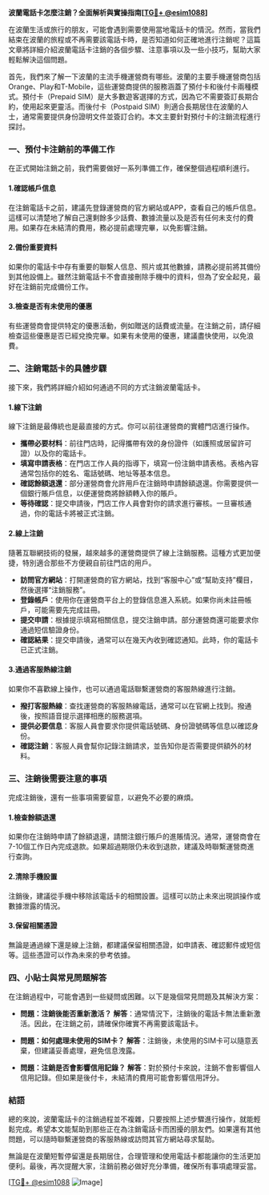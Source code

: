 **波蘭電話卡怎麼注銷？全面解析與實操指南[[TG💪+ @esim1088](https://t.me/s/esim1088)]**

在波蘭生活或旅行的朋友，可能會遇到需要使用當地電話卡的情況。然而，當我們結束在波蘭的旅程或不再需要該電話卡時，是否知道如何正確地進行注銷呢？這篇文章將詳細介紹波蘭電話卡注銷的各個步驟、注意事項以及一些小技巧，幫助大家輕鬆解決這個問題。

首先，我們來了解一下波蘭的主流手機運營商有哪些。波蘭的主要手機運營商包括Orange、Play和T-Mobile，這些運營商提供的服務涵蓋了預付卡和後付卡兩種模式。預付卡（Prepaid SIM）是大多數遊客選擇的方式，因為它不需要簽訂長期合約，使用起來更靈活。而後付卡（Postpaid SIM）則適合長期居住在波蘭的人士，通常需要提供身份證明文件並簽訂合約。本文主要針對預付卡的注銷流程進行探討。

### **一、預付卡注銷前的準備工作**

在正式開始注銷之前，我們需要做好一系列準備工作，確保整個過程順利進行。

#### **1.確認帳戶信息**
在注銷電話卡之前，建議先登錄運營商的官方網站或APP，查看自己的帳戶信息。這樣可以清楚地了解自己還剩餘多少話費、數據流量以及是否有任何未支付的費用。如果存在未結清的費用，務必提前處理完畢，以免影響注銷。

#### **2.備份重要資料**
如果你的電話卡中存有重要的聯繫人信息、照片或其他數據，請務必提前將其備份到其他設備上。雖然注銷電話卡不會直接刪除手機中的資料，但為了安全起見，最好在注銷前完成備份工作。

#### **3.檢查是否有未使用的優惠**
有些運營商會提供特定的優惠活動，例如贈送的話費或流量。在注銷之前，請仔細檢查這些優惠是否已經兌換完畢。如果有未使用的優惠，建議盡快使用，以免浪費。

### **二、注銷電話卡的具體步驟**

接下來，我們將詳細介紹如何通過不同的方式注銷波蘭電話卡。

#### **1.線下注銷**
線下注銷是最傳統也是最直接的方式。你可以前往運營商的實體門店進行操作。

- **攜帶必要材料**：前往門店時，記得攜帶有效的身份證件（如護照或居留許可證）以及你的電話卡。
- **填寫申請表格**：在門店工作人員的指導下，填寫一份注銷申請表格。表格內容通常包括你的姓名、電話號碼、地址等基本信息。
- **確認餘額退還**：部分運營商會允許用戶在注銷時申請餘額退還。你需要提供一個銀行賬戶信息，以便運營商將餘額轉入你的賬戶。
- **等待確認**：提交申請後，門店工作人員會對你的請求進行審核。一旦審核通過，你的電話卡將被正式注銷。

#### **2.線上注銷**
隨著互聯網技術的發展，越來越多的運營商提供了線上注銷服務。這種方式更加便捷，特別適合那些不方便親自前往門店的用戶。

- **訪問官方網站**：打開運營商的官方網站，找到“客服中心”或“幫助支持”欄目，然後選擇“注銷服務”。
- **登錄帳戶**：使用你在運營商平台上的登錄信息進入系統。如果你尚未註冊帳戶，可能需要先完成註冊。
- **提交申請**：根據提示填寫相關信息，提交注銷申請。部分運營商還可能要求你通過短信驗證身份。
- **確認結果**：提交申請後，通常可以在幾天內收到確認通知。此時，你的電話卡已正式注銷。

#### **3.通過客服熱線注銷**
如果你不喜歡線上操作，也可以通過電話聯繫運營商的客服熱線進行注銷。

- **撥打客服熱線**：查找運營商的客服熱線電話，通常可以在官網上找到。撥通後，按照語音提示選擇相應的服務選項。
- **提供必要信息**：客服人員會要求你提供電話號碼、身份證號碼等信息以確認身份。
- **確認注銷**：客服人員會幫你記錄注銷請求，並告知你是否需要提供額外的材料。

### **三、注銷後需要注意的事項**

完成注銷後，還有一些事項需要留意，以避免不必要的麻煩。

#### **1.檢查餘額退還**
如果你在注銷時申請了餘額退還，請關注銀行賬戶的進賬情況。通常，運營商會在7-10個工作日內完成退款。如果超過期限仍未收到退款，建議及時聯繫運營商進行查詢。

#### **2.清除手機設置**
注銷後，建議從手機中移除該電話卡的相關設置。這樣可以防止未來出現誤操作或數據泄露的情況。

#### **3.保留相關憑證**
無論是通過線下還是線上注銷，都建議保留相關憑證，如申請表、確認郵件或短信等。這些憑證可以作為未來的參考依據。

### **四、小貼士與常見問題解答**

在注銷過程中，可能會遇到一些疑問或困難。以下是幾個常見問題及其解決方案：

- **問題：注銷後能否重新激活？**
  **解答**：通常情況下，注銷後的電話卡無法重新激活。因此，在注銷之前，請確保你確實不再需要該電話卡。

- **問題：如何處理未使用的SIM卡？**
  **解答**：注銷後，未使用的SIM卡可以隨意丟棄，但建議妥善處理，避免信息洩露。

- **問題：注銷是否會影響信用記錄？**
  **解答**：對於預付卡來說，注銷不會影響個人信用記錄。但如果是後付卡，未結清的費用可能會影響信用評分。

### **結語**

總的來說，波蘭電話卡的注銷過程並不複雜，只要按照上述步驟進行操作，就能輕鬆完成。希望本文能幫助到那些正在為注銷電話卡而困擾的朋友們。如果還有其他問題，可以隨時聯繫運營商的客服熱線或訪問其官方網站尋求幫助。

無論是在波蘭短暫停留還是長期居住，合理管理和使用電話卡都能讓你的生活更加便利。最後，再次提醒大家，注銷前務必做好充分準備，確保所有事項處理妥當。

[[TG💪+ @esim1088](https://t.me/s/esim1088) ![Image](https://i.postimg.cc/4NQfJmqS/Snipaste-2025-05-13-00-14-12.png)]